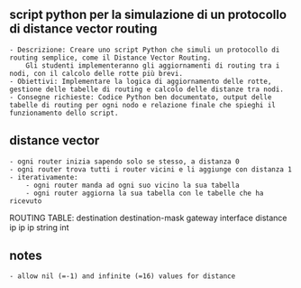 ## script python per la simulazione di un protocollo di distance vector routing

    - Descrizione: Creare uno script Python che simuli un protocollo di routing semplice, come il Distance Vector Routing. 
        Gli studenti implementeranno gli aggiornamenti di routing tra i nodi, con il calcolo delle rotte più brevi.
    - Obiettivi: Implementare la logica di aggiornamento delle rotte, gestione delle tabelle di routing e calcolo delle distanze tra nodi.
    - Consegne richieste: Codice Python ben documentato, output delle tabelle di routing per ogni nodo e relazione finale che spieghi il funzionamento dello script.

## distance vector
    
    - ogni router inizia sapendo solo se stesso, a distanza 0
    - ogni router trova tutti i router vicini e li aggiunge con distanza 1
    - iterativamente:
        - ogni router manda ad ogni suo vicino la sua tabella
        - ogni router aggiorna la sua tabella con le tabelle che ha ricevuto

ROUTING TABLE:
    destination     destination-mask    gateway     interface       distance
        ip                  ip            ip          string           int

## notes

    - allow nil (=-1) and infinite (=16) values for distance
